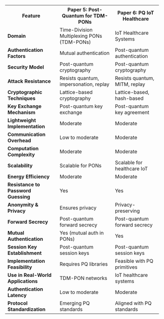 <table>
  <tr>
    <th>Feature</th>
    <th>Paper 5: Post-Quantum for TDM-PONs</th>
    <th>Paper 6: PQ IoT Healthcare</th>
  </tr>
  <tr>
    <td><b>Domain</b></td>
    <td>Time-Division Multiplexing PONs (TDM-PONs)</td>
    <td>IoT Healthcare Systems</td>
  </tr>
  <tr>
    <td><b>Authentication Factors</b></td>
    <td>Mutual authentication</td>
    <td>Post-quantum authentication</td>
  </tr>
  <tr>
    <td><b>Security Model</b></td>
    <td>Post-quantum cryptography</td>
    <td>Post-quantum cryptography</td>
  </tr>
  <tr>
    <td><b>Attack Resistance</b></td>
    <td>Resists quantum, impersonation, replay</td>
    <td>Resists quantum, MITM, replay</td>
  </tr>
  <tr>
    <td><b>Cryptographic Techniques</b></td>
    <td>Lattice-based cryptography</td>
    <td>Lattice-based, hash-based</td>
  </tr>
  <tr>
    <td><b>Key Exchange Mechanism</b></td>
    <td>Post-quantum key exchange</td>
    <td>Post-quantum key agreement</td>
  </tr>
  <tr>
    <td><b>Lightweight Implementation</b></td>
    <td>Moderate</td>
    <td>Moderate</td>
  </tr>
  <tr>
    <td><b>Communication Overhead</b></td>
    <td>Low to moderate</td>
    <td>Moderate</td>
  </tr>
  <tr>
    <td><b>Computation Complexity</b></td>
    <td>Moderate</td>
    <td>Moderate</td>
  </tr>
  <tr>
    <td><b>Scalability</b></td>
    <td>Scalable for PONs</td>
    <td>Scalable for healthcare IoT</td>
  </tr>
  <tr>
    <td><b>Energy Efficiency</b></td>
    <td>Moderate</td>
    <td>Moderate</td>
  </tr>
  <tr>
    <td><b>Resistance to Password Guessing</b></td>
    <td>Yes</td>
    <td>Yes</td>
  </tr>
  <tr>
    <td><b>Anonymity & Privacy</b></td>
    <td>Ensures privacy</td>
    <td>Privacy-preserving</td>
  </tr>
  <tr>
    <td><b>Forward Secrecy</b></td>
    <td>Post-quantum forward secrecy</td>
    <td>Post-quantum forward secrecy</td>
  </tr>
  <tr>
    <td><b>Mutual Authentication</b></td>
    <td>Yes (mutual auth in PONs)</td>
    <td>Yes</td>
  </tr>
  <tr>
    <td><b>Session Key Establishment</b></td>
    <td>Post-quantum session keys</td>
    <td>Post-quantum session keys</td>
  </tr>
  <tr>
    <td><b>Implementation Feasibility</b></td>
    <td>Requires PQ libraries</td>
    <td>Feasible with PQ primitives</td>
  </tr>
  <tr>
    <td><b>Use in Real-World Applications</b></td>
    <td>TDM-PON networks</td>
    <td>IoT healthcare systems</td>
  </tr>
  <tr>
    <td><b>Authentication Latency</b></td>
    <td>Low to moderate</td>
    <td>Moderate</td>
  </tr>
  <tr>
    <td><b>Protocol Standardization</b></td>
    <td>Emerging PQ standards</td>
    <td>Aligned with PQ standards</td>
  </tr>
</table>
